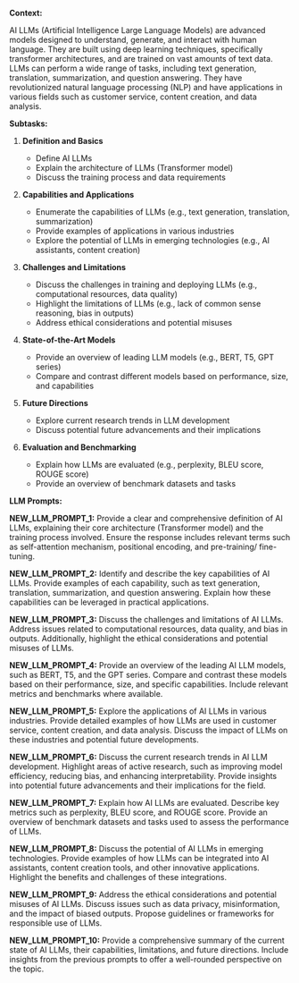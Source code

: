 **Context:**

AI LLMs (Artificial Intelligence Large Language Models) are advanced models designed to understand, generate, and interact with human language. They are built using deep learning techniques, specifically transformer architectures, and are trained on vast amounts of text data. LLMs can perform a wide range of tasks, including text generation, translation, summarization, and question answering. They have revolutionized natural language processing (NLP) and have applications in various fields such as customer service, content creation, and data analysis.

**Subtasks:**

1. **Definition and Basics**
   - Define AI LLMs
   - Explain the architecture of LLMs (Transformer model)
   - Discuss the training process and data requirements

2. **Capabilities and Applications**
   - Enumerate the capabilities of LLMs (e.g., text generation, translation, summarization)
   - Provide examples of applications in various industries
   - Explore the potential of LLMs in emerging technologies (e.g., AI assistants, content creation)

3. **Challenges and Limitations**
   - Discuss the challenges in training and deploying LLMs (e.g., computational resources, data quality)
   - Highlight the limitations of LLMs (e.g., lack of common sense reasoning, bias in outputs)
   - Address ethical considerations and potential misuses

4. **State-of-the-Art Models**
   - Provide an overview of leading LLM models (e.g., BERT, T5, GPT series)
   - Compare and contrast different models based on performance, size, and capabilities

5. **Future Directions**
   - Explore current research trends in LLM development
   - Discuss potential future advancements and their implications

6. **Evaluation and Benchmarking**
   - Explain how LLMs are evaluated (e.g., perplexity, BLEU score, ROUGE score)
   - Provide an overview of benchmark datasets and tasks

**LLM Prompts:**

**NEW_LLM_PROMPT_1:** Provide a clear and comprehensive definition of AI LLMs, explaining their core architecture (Transformer model) and the training process involved. Ensure the response includes relevant terms such as self-attention mechanism, positional encoding, and pre-training/ fine-tuning.

**NEW_LLM_PROMPT_2:** Identify and describe the key capabilities of AI LLMs. Provide examples of each capability, such as text generation, translation, summarization, and question answering. Explain how these capabilities can be leveraged in practical applications.

**NEW_LLM_PROMPT_3:** Discuss the challenges and limitations of AI LLMs. Address issues related to computational resources, data quality, and bias in outputs. Additionally, highlight the ethical considerations and potential misuses of LLMs.

**NEW_LLM_PROMPT_4:** Provide an overview of the leading AI LLM models, such as BERT, T5, and the GPT series. Compare and contrast these models based on their performance, size, and specific capabilities. Include relevant metrics and benchmarks where available.

**NEW_LLM_PROMPT_5:** Explore the applications of AI LLMs in various industries. Provide detailed examples of how LLMs are used in customer service, content creation, and data analysis. Discuss the impact of LLMs on these industries and potential future developments.

**NEW_LLM_PROMPT_6:** Discuss the current research trends in AI LLM development. Highlight areas of active research, such as improving model efficiency, reducing bias, and enhancing interpretability. Provide insights into potential future advancements and their implications for the field.

**NEW_LLM_PROMPT_7:** Explain how AI LLMs are evaluated. Describe key metrics such as perplexity, BLEU score, and ROUGE score. Provide an overview of benchmark datasets and tasks used to assess the performance of LLMs.

**NEW_LLM_PROMPT_8:** Discuss the potential of AI LLMs in emerging technologies. Provide examples of how LLMs can be integrated into AI assistants, content creation tools, and other innovative applications. Highlight the benefits and challenges of these integrations.

**NEW_LLM_PROMPT_9:** Address the ethical considerations and potential misuses of AI LLMs. Discuss issues such as data privacy, misinformation, and the impact of biased outputs. Propose guidelines or frameworks for responsible use of LLMs.

**NEW_LLM_PROMPT_10:** Provide a comprehensive summary of the current state of AI LLMs, their capabilities, limitations, and future directions. Include insights from the previous prompts to offer a well-rounded perspective on the topic.